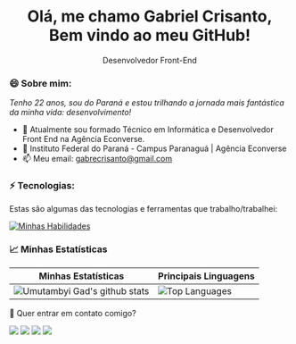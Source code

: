 <h1 align='center'>
  Olá, me chamo Gabriel Crisanto,
  <br/>
  Bem vindo ao meu GitHub!
</h1>

<p align='center'>
  Desenvolvedor Front-End
</p>

### 😄 Sobre mim:

<p>
  <em>
    Tenho 22 anos, sou do Paraná e estou trilhando a jornada mais fantástica da minha vida: desenvolvimento!
  </em>
</p>

- 🚀 Atualmente sou formado Técnico em Informática e Desenvolvedor Front End na Agência Econverse.
- 🏫 Instituto Federal do Paraná - Campus Paranaguá | Agência Econverse
- 📫 Meu email: gabrecrisanto@gmail.com

### ⚡ Tecnologias:

Estas são algumas das tecnologias e ferramentas que trabalho/trabalhei:

[![Minhas Habilidades](https://skillicons.dev/icons?i=html,css,js,react,sass,figma,c,java,flutter
)](https://skillicons.dev)

### 📈 Minhas Estatísticas

| Minhas Estatísticas                                                                                                                                                            | Principais Linguagens                                                                                                                                                                     |
| ------------------------------------------------------------------------------------------------------------------------------------------------------------------------ | ---------------------------------------------------------------------------------------------------------------------------------------------------------------------------------- |
| ![Umutambyi Gad's github stats](https://github-readme-stats.vercel.app/api?username=GabeCris&show_icons=true&hide_border=true&count_private=true&theme=dracula) | ![Top Languages](https://github-readme-stats.vercel.app/api/top-langs/?username=GabeCris&langs_count=10&count_private=true&hide_border=true&theme=dracula&layout=compact) |

💬 Quer entrar em contato comigo?

<div>
  <a href="https://www.linkedin.com/in/gabriel-crisanto" target="_blank"><img src="https://img.shields.io/badge/-LinkedIn-%230077B5?style=for-the-badge&logo=linkedin&logoColor=white" target="_blank"></a>
  <a href="https://api.whatsapp.com/send/?phone=%2B5541984818428&text&app_absent=0" target="_blank"><img src="https://img.shields.io/badge/WhatsApp-25D366?style=for-the-badge&logo=whatsapp&logoColor=white" target="_blank"></a>
  <a href = "mailto:gabrecrisanto@gmail.com"><img src="https://img.shields.io/badge/-Gmail-%23333?style=for-the-badge&logo=gmail&logoColor=white" target="_blank"></a>
  <a href="https://www.instagram.com/gabecris_/" target="_blank"><img src="https://img.shields.io/badge/-Instagram-%23E4405F?style=for-the-badge&logo=instagram&logoColor=white" target="_blank"></a>
</div>
<br>
